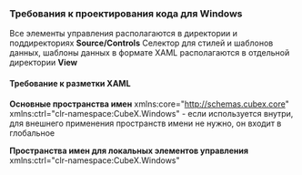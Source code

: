 ### Требования к проектирования кода для Windows
Все элементы управления располагаются в директории и поддиректориях **Source/Controls**
Селектор для стилей и шаблонов данных, шаблоны данных в формате XAML располагаются в отдельной директории **View**

#### Требование к разметки XAML
**Основные пространства имен**
xmlns:core="http://schemas.cubex.core"
xmlns:ctrl="clr-namespace:CubeX.Windows" - если используется внутри, для внешнего применения пространств имени не нужно, он входит в глобальное

**Пространства имен для локальных элементов управления**
xmlns:ctrl="clr-namespace:CubeX.Windows"